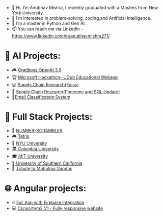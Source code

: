 - 👋 Hi, I’m Anubhav Mishra, I recently graduated with a Masters from New York University.
- 👀 I’m interested in problem-solving, coding,and Artificial Intelligence.
- 🌱 I’m a master in Python and Gen AI.
- 📫 You can reach me via LinkedIn - https://www.linkedin.com/in/anubhavmishra271/

 # 🤖 AI Projects: 

 - 🎮 [Gradboss OpenAI 3.5](https://gradboss-chatbot.streamlit.app/)
 - 🏆 [Microsoft Hackathon- UDub Educational Webapp](https://github.com/mishra-anubhav/AI-Hackathon)
 - 💻 [Supply Chain Research{Faiss}](https://github.com/mishra-anubhav/Supply-chain-initial-research)
 - 🌟 [Supply Chain Research{Pinecone and SQL Update}](coming-soon)
 - 🎒[Email Classificatoin System](https://github.com/mishra-anubhav/Email-Classification-System)
 
# 🚀 Full Stack Projects: 

- 🎲 [NUMBER-SCRAMBLER](https://mishra-anubhav.github.io/Number-Scrambler/)
- 🎮 [Tetris](https://mishra-anubhav.github.io/JavaScript-Tetris/)
- 🏫 <a href="https://mishra-anubhav.github.io/Universities-Report/university-nyu.html"> NYU University</a><br>
- 🏛️<a href="https://mishra-anubhav.github.io/Universities-Report/University-columbia.html"> Columbia University</a><br>
- 🎓<a href="https://mishra-anubhav.github.io/Universities-Report/university-mit.html"> MIT University</a><br>
- 🎒<a href="https://mishra-anubhav.github.io/Universities-Report/university-usc.html"> University of Southern California</a><br>
- 🌟 [Tribute to Mahatma Gandhi:](https://codepen.io/mishra-anubhav/full/wvwpbdB)

   
# 🌐 Angular projects:

- 🔥 [Full App with Firebase Integration](https://github.com/mishra-anubhav/Added-Authentication-using-firebase/tree/master/app)
- 💻 [Consortym2 V1 - Fully responsive website](https://github.com/mishra-anubhav/Responsive-Website)
<!---
mishra-anubhav/mishra-anubhav is a ✨ special ✨ repository because its `README.md` (this file) appears on your GitHub profile.
You can click the Preview link to take a look at your changes.
--->
